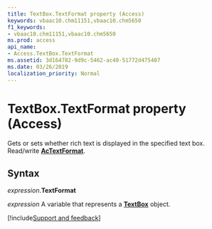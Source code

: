 ```yaml
---
title: TextBox.TextFormat property (Access)
keywords: vbaac10.chm11151,vbaac10.chm5650
f1_keywords:
- vbaac10.chm11151,vbaac10.chm5650
ms.prod: access
api_name:
- Access.TextBox.TextFormat
ms.assetid: 3d164782-9d9c-5462-ac40-51772d475407
ms.date: 03/26/2019
localization_priority: Normal
---
```



# TextBox.TextFormat property (Access)

Gets or sets whether rich text is displayed in the specified text box. Read/write **[AcTextFormat](Access.AcTextFormat.md)**.


## Syntax

_expression_.**TextFormat**

_expression_ A variable that represents a **[TextBox](Access.TextBox.md)** object.




[!include[Support and feedback](~/includes/feedback-boilerplate.md)]